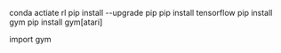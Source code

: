 
conda actiate rl
pip install --upgrade pip
pip install tensorflow
pip install gym
pip install gym[atari]

import gym